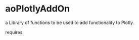 # aoPlotlyAddOn
a Library of functions to be used to add functionality to Plotly.

requires 
   <script src="https://cdn.plot.ly/plotly-latest.min.js"></script>
   <script src="https://ajax.googleapis.com/ajax/libs/jquery/3.1.1/jquery.min.js"></script>
